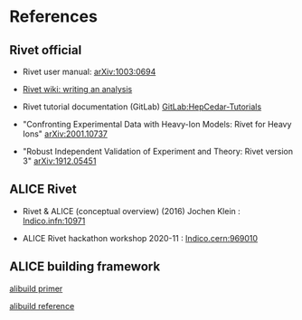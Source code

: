 # References

## Rivet official

* Rivet user manual: [arXiv:1003:0694](https://arxiv.org/abs/1003.0694)

* [Rivet wiki: writing an analysis](https://rivet.hepforge.org/trac/wiki/WritingAnAnalysis)

* Rivet tutorial documentation (GitLab) [GitLab:HepCedar-Tutorials](https://gitlab.com/hepcedar/rivet/-/tree/master/doc/tutorials)

* "Confronting Experimental Data with Heavy-Ion Models: Rivet for Heavy Ions"  [arXiv:2001.10737](https://arxiv.org/abs/2001.10737)

* "Robust Independent Validation of Experiment and Theory: Rivet version 3"  [arXiv:1912.05451](https://arxiv.org/abs/1912.05451)


## ALICE Rivet

* Rivet & ALICE (conceptual overview) (2016) Jochen Klein : [Indico.infn:10971](https://agenda.infn.it/event/10971/)

* ALICE Rivet hackathon workshop 2020-11 : [Indico.cern:969010](https://indico.cern.ch/event/969010/)


## ALICE building framework

[alibuild primer](https://alice-doc.github.io/alice-analysis-tutorial/building/)

[alibuild reference](http://alisw.github.io/alibuild/)
